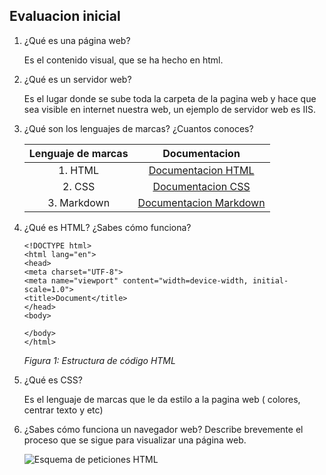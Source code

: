 ## Evaluacion inicial

1. ¿Qué es una página web?

    Es el contenido visual, que se ha hecho en html.

2. ¿Qué es un servidor web?

    Es el lugar donde se sube toda la carpeta de la pagina web y hace que sea visible en internet nuestra web, un ejemplo de servidor web es IIS. 

3. ¿Qué son los lenguajes de marcas? ¿Cuantos conoces?

    |Lenguaje de marcas | Documentacion |
    |:------------------:|:--------------:|
    |1. HTML |[Documentacion HTML](https://lenguajehtml.com/html/ "Documentacion-HTML") |
    |2. CSS |[Documentacion CSS](https://lenguajecss.com/css/ "Documentacion-CSS") |
    |3. Markdown |[Documentacion Markdown](https://experienceleague.adobe.com/es/docs/contributor/contributor-guide/writing-essentials/markdown "Documentacion-Markdown") |

4. ¿Qué es HTML? ¿Sabes cómo funciona?

    ```
    <!DOCTYPE html>
    <html lang="en">
    <head>
    <meta charset="UTF-8">
    <meta name="viewport" content="width=device-width, initial-scale=1.0">
    <title>Document</title>
    </head>
    <body>
    
    </body>
    </html>
    ```

    _Figura 1: Estructura de código HTML_



5. ¿Qué es CSS?

    Es el lenguaje de marcas que le da estilo a la pagina web ( colores, centrar texto y etc)

6. ¿Sabes cómo funciona un navegador web? Describe brevemente el proceso que se sigue para visualizar una página web.

    ![Esquema de peticiones HTML](https://example.com/imagen.jpg)
